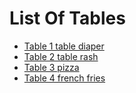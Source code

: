 # List Of Tables
- [Table 1 table diaper](out/test.md#Table:table-1-of.items)
- [Table 2 table rash](out/test.md#Table:nine'2-of.items)
- [Table 3 pizza](out/test.md#Table:table(3)of.items)
- [Table 4 french fries](out/test.md#Table:table-14-of.items)

